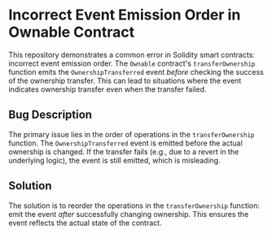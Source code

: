 # Incorrect Event Emission Order in Ownable Contract

This repository demonstrates a common error in Solidity smart contracts: incorrect event emission order.  The `Ownable` contract's `transferOwnership` function emits the `OwnershipTransferred` event *before* checking the success of the ownership transfer. This can lead to situations where the event indicates ownership transfer even when the transfer failed.

## Bug Description
The primary issue lies in the order of operations in the `transferOwnership` function.  The `OwnershipTransferred` event is emitted before the actual ownership is changed. If the transfer fails (e.g., due to a revert in the underlying logic), the event is still emitted, which is misleading. 

## Solution
The solution is to reorder the operations in the `transferOwnership` function: emit the event *after* successfully changing ownership. This ensures the event reflects the actual state of the contract.